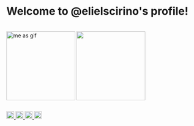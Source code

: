 # Welcome to @elielscirino's profile!

<div style="display: inline_block"><br>
  <a href="https://github.com/elielscirino">
  <img width='180px' align='left' alt="me as gif" src="https://media.giphy.com/media/1wuJs6lSVuTVqEeaKq/giphy.gif">
  <img height="180em" src="https://github-readme-stats.vercel.app/api?username=elielscirino&show_icons=true&theme=flag-india&include_all_commits=true&count_private=true&border_radius=0"/>
</div>

##

<div style="display: inline_block">
  <img alt="Python icon" width='20px' src="https://cdn.jsdelivr.net/gh/devicons/devicon/icons/python/python-original.svg"/>
  <img alt="HTML icon" width='20px' src="https://cdn.jsdelivr.net/gh/devicons/devicon/icons/html5/html5-original.svg"/>
  <img alt="CSS icon" width='20px' src="https://cdn.jsdelivr.net/gh/devicons/devicon/icons/css3/css3-original.svg"/>
  <img alt="JavaScript icon" width='20px' src="https://cdn.jsdelivr.net/gh/devicons/devicon/icons/javascript/javascript-original.svg"/>
<div>
